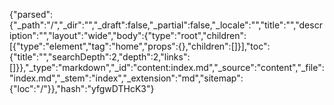 {"parsed":{"_path":"/","_dir":"","_draft":false,"_partial":false,"_locale":"","title":"","description":"","layout":"wide","body":{"type":"root","children":[{"type":"element","tag":"home","props":{},"children":[]}],"toc":{"title":"","searchDepth":2,"depth":2,"links":[]}},"_type":"markdown","_id":"content:index.md","_source":"content","_file":"index.md","_stem":"index","_extension":"md","sitemap":{"loc":"/"}},"hash":"yfgwDTHcK3"}